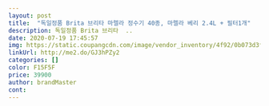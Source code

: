 ```yaml
---
layout: post 
title:  "독일정품 Brita 브리타 마렐라 정수기 40종, 마렐라 베리 2.4L + 필터1개" 
description: 독일정품 Brita 브리타  ..
date: 2020-07-19 17:45:57 
img: https://static.coupangcdn.com/image/vendor_inventory/4f92/0b073d3f9ae409e242403d595dd1fb4c68ff0fc4abc34b19477c1274fcff.jpg 
linkUrl: http://me2.do/GJ3hPZy2 
categories: [] 
color: F15F5F 
price: 39900 
author: brandMaster 
cont:  
---
```

 